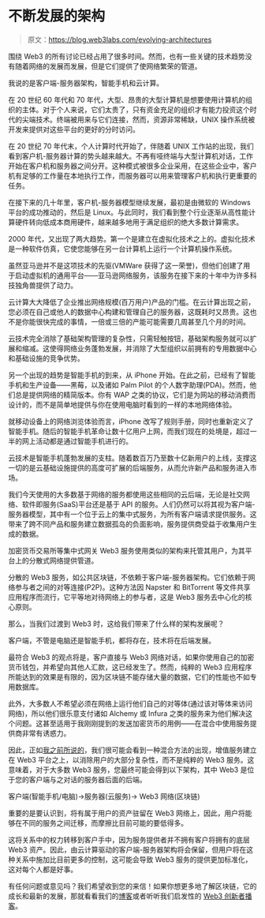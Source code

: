 # 不断发展的架构

> 原文：<https://blog.web3labs.com/evolving-architectures>

围绕 Web3 的所有讨论已经占用了很多时间。然而，也有一些关键的技术趋势没有随着网络的发展而发展，但是它们提供了使网络繁荣的管道。

我说的是客户端-服务器架构，智能手机和云计算。

在 20 世纪 60 年代和 70 年代，大型、昂贵的大型计算机是想要使用计算机的组织的主体。对于个人来说，它们太贵了，只有资金充足的组织才有能力投资这个时代的尖端技术。终端被用来与它们连接，然而，资源非常稀缺，UNIX 操作系统被开发来提供对这些平台的更好的分时访问。

在 20 世纪 70 年代末，个人计算时代开始了，伴随着 UNIX 工作站的出现，我们看到客户机-服务器计算的势头越来越大。不再有哑终端与大型计算机对话，工作开始在客户机和服务器之间分开。这种模式被很多企业采用，在这些企业中，客户机有足够的工作量在本地执行工作，而服务器可以用来管理客户机和执行更重要的任务。

在接下来的几十年里，客户机-服务器模型继续发展，最初是由微软的 Windows 平台的成功推动的，然后是 Linux。与此同时，我们看到整个行业逐渐从高性能计算硬件转向低成本商用硬件，越来越多地用于满足组织的绝大多数计算需求。

2000 年代，又出现了两大趋势。第一个是建立在虚拟化技术之上的。虚拟化技术是一种软件仿真，它使您能够在另一台计算机上运行一个计算机操作系统。

虽然亚马逊并不是这项技术的先驱(VMWare 获得了这一荣誉)，但他们创建了用于启动虚拟机的通用平台——亚马逊网络服务，该服务在接下来的十年中为许多科技独角兽提供了动力。

云计算大大降低了企业推出网络规模(百万用户)产品的门槛。在云计算出现之前，您必须在自己或他人的数据中心构建和管理自己的服务器，这既耗时又昂贵。这也不是你能很快完成的事情，一倍或三倍的产能可能需要几周甚至几个月的时间。

云技术完全消除了基础架构管理的复杂性，只需轻触按钮，基础架构服务就可以扩展和缩减。这使得网络业务蓬勃发展，并消除了大型组织以前拥有的专用数据中心和基础设施的竞争优势。

另一个出现的趋势是智能手机的到来，从 iPhone 开始。在此之前，已经有了智能手机和生产设备——黑莓，以及诸如 Palm Pilot 的个人数字助理(PDA)。然而，他们总是提供网络的精简版本。你有 WAP 之类的协议，它们是为网站的移动消费而设计的，而不是简单地提供与你在使用电脑时看到的一样的本地网络体验。

就移动设备上的网络浏览体验而言，iPhone 改写了规则手册，同时也重新定义了智能手机。随后的智能手机革命让数十亿用户上网，而我们现在的处境是，超过一半的网上活动都是通过智能手机进行的。

云技术是智能手机蓬勃发展的支柱。随着数百万乃至数十亿新用户的上线，支撑这一切的是云基础设施提供的高度可扩展的后端服务，从而允许新产品和服务进入市场。

我们今天使用的大多数基于网络的服务都使用这些相同的云后端，无论是社交网络、软件即服务(SaaS)平台还是基于 API 的服务。人们仍然可以将其视为客户端-服务器模型，其中有一个位于云上的集中式服务，为所有客户端请求提供服务。这带来了跨不同产品和服务建立数据孤岛的负面影响，服务提供商受益于收集用户生成的数据。

加密货币交易所等集中式网关 Web3 服务使用类似的架构来托管其用户，为其平台上的分散式网络提供管道。

分散的 Web3 服务，如公共区块链，不依赖于客户端-服务器架构。它们依赖于网络参与者之间的对等连接(P2P)。这种方法因 Napster 和 BitTorrent 等文件共享应用程序而流行，它平等地对待网络上的参与者，这是 Web3 服务去中心化的核心原则。

那么，当我们过渡到 Web3 时，这给我们带来了什么样的架构发展呢？

客户端，不管是电脑还是智能手机，都将存在，技术将在后端发展。

最符合 Web3 的观点将是，客户直接与 Web3 网络对话，如果你使用自己的加密货币钱包，并希望向其他人汇款，这已经发生了。然而，纯粹的 Web3 应用程序所能达到的效果是有限的，因为区块链不能存储大量的数据，它们的性能也不如专用数据库。

此外，大多数人不希望必须在网络上运行他们自己的对等体(通过该对等体来访问网络)，所以他们很乐意支付诸如 Alchemy 或 Infura 之类的服务来为他们解决这个问题。这甚至适用于我刚刚提到的发送加密货币的用例——在混合中使用服务提供商非常有诱惑力。

因此，正如[我之前所说的](https://www.getrevue.co/profile/conorsvensson/issues/web3-and-decentralisation-1050494)，我们很可能会看到一种混合方法的出现，增值服务建立在 Web3 平台之上，以消除用户的大部分复杂性，而不是纯粹的 Web3 服务。这意味着，对于大多数 Web3 服务，您最终可能会得到以下架构，其中 Web3 是位于您的客户端与之对话的服务器后面的后端。

客户端(智能手机/电脑)->服务器(云服务)-> Web3 网络(区块链)

重要的是要认识到，将有属于用户的资产驻留在 Web3 网络上，因此，用户将能够在不同的服务之间迁移，而摩擦比目前可能的要低得多。

这将关系中的权力转移到客户手中，因为服务提供者并不拥有客户将拥有的底层 Web3 资产。因此，由云计算驱动的客户端-服务器架构将会保留，但用户将在这种关系中施加比目前更多的控制，这可能会导致 Web3 服务的提供更加标准化，这对每个人都是好事。

有任何问题或意见吗？我们希望收到您的来信！如果你想更多地了解区块链，它的成长和最新的发展，那就看看我们的[博客](https://blog.web3labs.com/)或者听听我们启发性的 [Web3 创新者播客](https://podcast.web3labs.com/)。